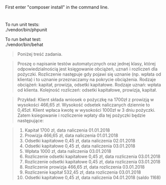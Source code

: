 
First enter "composer install" in the command line.
#
To run unit tests:  
./vendor/bin/phpunit
               
To run behat test:  
./vendor/bin/behat

> Poniżej treść zadania.

> Proszę o napisanie testów automatycznych oraz jednej klasy, której odpowiedzialnością jest księgowanie 
> obciążeń, uznań i rozliczeń dla pożyczki. Rozliczenie następuje gdy pojawi się uznanie (np. wpłata od
> klienta) i to uznanie przeznaczamy na pokrycie obciążenia. Rodzaje obciążeń: kapitał, prowizja, 
> odsetki kapitałowe. Rodzaje uznań: wpłata od klienta. Kolejność rozliczeń: odsetki kapitałowe, 
> prowizja, kapitał.

> Przykład:
> Klient składa wniosek o pożyczkę na 1700zł z prowizją w wysokości 466,65 zł. Wysokość odsetek 
> naliczanych dziennie to 0,45zł. Klient wpłaca kwotę w wysokości 1000zł w 3 dniu pożyczki. 
> Zatem ksiegowanie i rozliczenie wpłaty dla tej pożyczki będzie następujące:

> 1. Kapitał 1700 zł, data naliczenia 01.01.2018
> 2. Prowizja 466,65 zł, data naliczenia 01.01.2018
> 3. Odsetki kapitałowe 0,45 zł, data naliczenia 02.01.2018
> 4. Odsetki kapitałowe 0,45 zł, data naliczenia 03.01.2018
> 5. Wpłata 1000 zł, data naliczenia 03.01.2018
> 6. Rozliczenie odsetki kapitałowe 0,45 zł, data rozliczenia 03.01.2018
> 7. Rozliczenie odsetki kapitałowe 0,45 zł, data rozliczenia 03.01.2018
> 8. Rozliczenie prowizja 466,65 zł, data rozliczenia 03.01.2018
> 9. Rozliczenie kapitał 532,45 zł, data rozliczenia 03.01.2018
> 10. Odsetki kapitałowe 0,45 zł, data naliczenia 04.01.2018 (saldo 1168)

